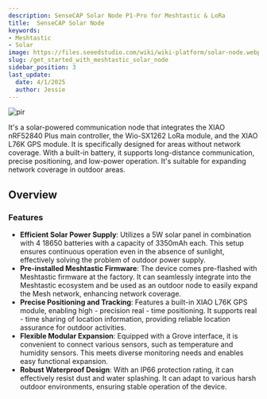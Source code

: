 ```yaml
---
description: SenseCAP Solar Node P1-Pro for Meshtastic & LoRa
title:  SenseCAP Solar Node
keywords:
- Meshtastic
- Solar
image: https://files.seeedstudio.com/wiki/wiki-platform/solar-node.webp
slug: /get_started_with_meshtastic_solar_node
sidebar_position: 3
last_update:
  date: 4/1/2025
  author: Jessie
---
```




<p style={{textAlign: 'center'}}><img src="https://files.seeedstudio.com/wiki/SenseCAP/Meshtastic/52840-kit.png" alt="pir" width={800} height="auto" /></p>


It's a solar-powered communication node that integrates the XIAO nRF52840 Plus main controller, the Wio-SX1262 LoRa module, and the XIAO L76K GPS module. It is specifically designed for areas without network coverage. With a built-in battery, it supports long-distance communication, precise positioning, and low-power operation. It's suitable for expanding network coverage in outdoor areas.




## Overview

### Features

* **Efficient Solar Power Supply**: Utilizes a 5W solar panel in combination with 4 18650 batteries with a capacity of 3350mAh each. This setup ensures continuous operation even in the absence of sunlight, effectively solving the problem of outdoor power supply.
* **Pre-installed Meshtastic Firmware**: The device comes pre-flashed with Meshtastic firmware at the factory. It can seamlessly integrate into the Meshtastic ecosystem and be used as an outdoor node to easily expand the Mesh network, enhancing network coverage.
* **Precise Positioning and Tracking**: Features a built-in XIAO L76K GPS module, enabling high - precision real - time positioning. It supports real - time sharing of location information, providing reliable location assurance for outdoor activities.
* **Flexible Modular Expansion**: Equipped with a Grove interface, it is convenient to connect various sensors, such as temperature and humidity sensors. This meets diverse monitoring needs and enables easy functional expansion.
* **Robust Waterproof Design**: With an IP66 protection rating, it can effectively resist dust and water splashing. It can adapt to various harsh outdoor environments, ensuring stable operation of the device.
